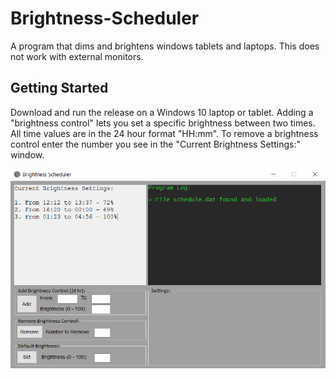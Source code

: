 # Brightness-Scheduler
A program that dims and brightens windows tablets and laptops. This does not work with external monitors.
## Getting Started

Download and run the release on a Windows 10 laptop or tablet. Adding a "brightness control" lets you set a specific brightness between two times. All time values are in the 24 hour format "HH:mm". To remove a brightness control enter the number you see in the "Current Brightness Settings:" window.

![Image of interface](imagesMD/Scheduler1.png)
